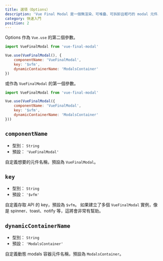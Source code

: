 ```yaml
---
title: 選項（Options）
description: 'Vue Final Modal 是一個無渲染、可堆疊、可拆卸且輕巧的 modal 元件。'
category: 快速入門
position: 2
---
```


Options 作為 `Vue.use` 的第二個參數。

```js
import VueFinalModal from 'vue-final-modal'

Vue.use(VueFinalModal(), { 
    componentName: 'VueFinalModal',
    key: '$vfm',    
    dynamicContainerName: 'ModalsContainer'
})
```

或作為 `VueFinalModal` 的第一個參數。

```js
import VueFinalModal from 'vue-final-modal'

Vue.use(VueFinalModal({ 
    componentName: 'VueFinalModal',
    key: '$vfm',    
    dynamicContainerName: 'ModalsContainer'
}))
```

## `componentName`

- 型別： `String`
- 預設： `'VueFinalModal'`

自定義想要的元件名稱，預設為 `VueFinalModal`。

## `key`

- 型別： `String`
- 預設： `'$vfm'`

自定義存取 API 的 key，預設為 `$vfm`。
<alert>如果建立了多個 `VueFinalModal` 實例，像是 spinner、toast、notify 等，這將會非常有幫助。</alert>

## `dynamicContainerName`

- 型別： `String`
- 預設： `'ModalsContainer'`

自定義動態 modals 容器元件名稱，預設為 `ModalsContainer`。
